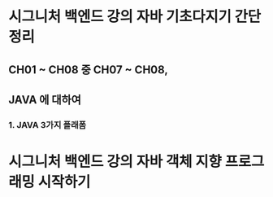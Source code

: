 # 시그니처 백엔드 강의 자바 기초다지기 간단정리




## CH01 ~ CH08 중 CH07 ~ CH08,



## JAVA 에 대하여

### 1. JAVA 3가지 플래폼


# 시그니처 백엔드 강의 자바 객체 지향 프로그래밍 시작하기

